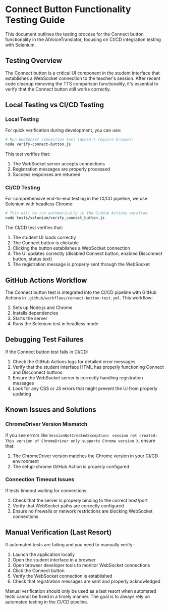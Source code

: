 # Connect Button Functionality Testing Guide

This document outlines the testing process for the Connect button functionality in the AIVoiceTranslator, focusing on CI/CD integration testing with Selenium.

## Testing Overview

The Connect button is a critical UI component in the student interface that establishes a WebSocket connection to the teacher's session. After recent code cleanup removing the TTS comparison functionality, it's essential to verify that the Connect button still works correctly.

## Local Testing vs CI/CD Testing

### Local Testing

For quick verification during development, you can use:

```bash
# Run WebSocket connection test (doesn't require browser)
node verify-connect-button.js
```

This test verifies that:
1. The WebSocket server accepts connections
2. Registration messages are properly processed
3. Success responses are returned

### CI/CD Testing

For comprehensive end-to-end testing in the CI/CD pipeline, we use Selenium with headless Chrome:

```bash
# This will be run automatically in the GitHub Actions workflow
node tests/selenium/verify_connect_button.js
```

The CI/CD test verifies that:
1. The student UI loads correctly
2. The Connect button is clickable
3. Clicking the button establishes a WebSocket connection
4. The UI updates correctly (disabled Connect button, enabled Disconnect button, status text)
5. The registration message is properly sent through the WebSocket

## GitHub Actions Workflow

The Connect button test is integrated into the CI/CD pipeline with GitHub Actions in `.github/workflows/connect-button-test.yml`. This workflow:

1. Sets up Node.js and Chrome
2. Installs dependencies
3. Starts the server
4. Runs the Selenium test in headless mode

## Debugging Test Failures

If the Connect button test fails in CI/CD:

1. Check the GitHub Actions logs for detailed error messages
2. Verify that the student interface HTML has properly functioning Connect and Disconnect buttons
3. Ensure the WebSocket server is correctly handling registration messages
4. Look for any CSS or JS errors that might prevent the UI from properly updating

## Known Issues and Solutions

### ChromeDriver Version Mismatch

If you see errors like `SessionNotCreatedException: session not created: This version of ChromeDriver only supports Chrome version X`, ensure that:

1. The ChromeDriver version matches the Chrome version in your CI/CD environment
2. The setup-chrome GitHub Action is properly configured

### Connection Timeout Issues

If tests timeout waiting for connections:

1. Check that the server is properly binding to the correct host/port
2. Verify that WebSocket paths are correctly configured
3. Ensure no firewalls or network restrictions are blocking WebSocket connections

## Manual Verification (Last Resort)

If automated tests are failing and you need to manually verify:

1. Launch the application locally
2. Open the student interface in a browser
3. Open browser developer tools to monitor WebSocket connections
4. Click the Connect button
5. Verify the WebSocket connection is established
6. Check that registration messages are sent and properly acknowledged

Manual verification should only be used as a last resort when automated tests cannot be fixed in a timely manner. The goal is to always rely on automated testing in the CI/CD pipeline.